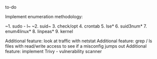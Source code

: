 to-do

Implement enumeration methodology:

~1. sudo - l~
~2. suid~
3. check/opt
4. crontab
5. lse*
6. suid3num*
7. enum4linux*
8. linpeas*
9. kernel

Additional feature: look at traffic with netstat
Additional feature: grep / ls files with read/write access to see if a misconfig jumps out
Additional feature: implement Trivy - vulnerability scanner